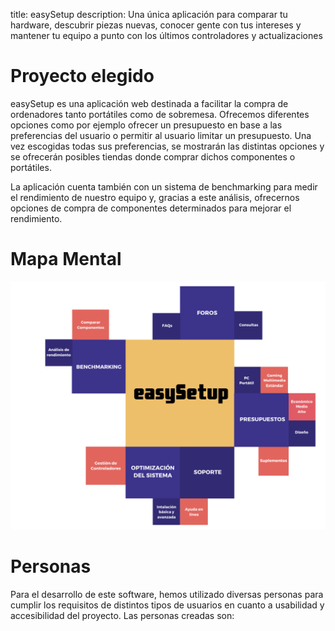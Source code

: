 title: easySetup
description: Una única aplicación para comparar tu hardware, descubrir piezas nuevas, conocer gente con tus intereses y mantener tu equipo a punto con los últimos controladores y actualizaciones

# Proyecto elegido

easySetup es una aplicación web destinada a facilitar la compra de ordenadores tanto portátiles como de sobremesa. Ofrecemos diferentes opciones como por ejemplo ofrecer un presupuesto en base a las preferencias del usuario o permitir al usuario limitar un presupuesto. Una vez escogidas todas sus preferencias, se mostrarán las distintas opciones y se ofrecerán posibles tiendas donde comprar dichos componentes o portátiles.

La aplicación cuenta también con un sistema de benchmarking para medir el rendimiento de nuestro equipo y, gracias a este análisis, ofrecernos opciones de compra de componentes determinados para mejorar el rendimiento.

# Mapa Mental
![Mapa mental](./assets/mapaMental.PNG)

# Personas
Para el desarrollo de este software, hemos utilizado diversas personas para cumplir los requisitos de distintos tipos de usuarios en cuanto a usabilidad y accesibilidad del proyecto.
Las personas creadas son:
